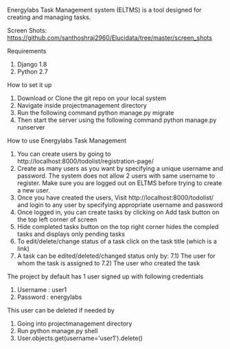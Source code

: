 
Energylabs Task Management system (ELTMS) is a tool designed for creating and managing tasks.

Screen Shots:  https://github.com/santhoshraj2960/Elucidata/tree/master/screen_shots

Requirements
1) Django 1.8
2) Python 2.7

How to set it up
1) Download or Clone the git repo on your local system
2) Navigate inside projectmanagement directory
3) Run the following command
   python manage.py migrate
4) Then start the server using the following command
   python manage.py runserver

How to use Energylabs Task Management
1) You can create users by going to 
   http://localhost:8000/todolist/registration-page/
2) Create as many users as you want by specifying a unique username and password. The system does not allow 2 users with same username to register. Make sure you are logged out on ELTMS before trying to create a new user.
3) Once you have created the users, Visit 
   http://localhost:8000/todolist/
   and login to any user by specifying appropriate username and password
4) Once logged in, you can create tasks by clicking on Add task button on the top left corner of screen
5) Hide completed tasks button on the top right corner hides the compled tasks and displays only pending tasks
6) To edit/delete/change status of a task click on the task title (which is a link)
7) A task can be edited/deleted/changed status only by:
   7.1) The user for whom the task is assigned to 
   7.2) The user who created the task


The project by default has 1 user signed up with following credentials
1) Username : user1
2) Password : energylabs

This user can be deleted if needed by 
1) Going into projectmanagement directory
2) Run python manage.py shell
3) User.objects.get(username='user1').delete()
